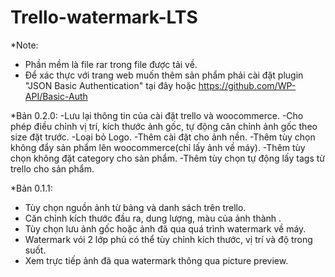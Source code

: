 # Trello-watermark-LTS
*Note: 
- Phần mềm là file rar trong file được tải về.
- Để xác thực với trang web muốn thêm sản phẩm phải cài đặt plugin "JSON Basic Authentication" tại đây hoặc https://github.com/WP-API/Basic-Auth

*Bản 0.2.0:
-Lưu lại thông tin của cài đặt trello và woocommerce.
-Cho phép điều chỉnh vị trí, kích thước ảnh gốc, tự động căn chỉnh ảnh gốc theo size đặt trước.
-Loại bỏ Logo.
-Thêm cài đặt cho ảnh nền.
-Thêm tùy chọn không đẩy sản phẩm lên woocommerce(chỉ lấy ảnh về máy).
-Thêm tùy chọn không đặt category cho sản phẩm.
-Thêm tùy chọn tự động lấy tags từ trello cho sản phẩm.

*Bản 0.1.1:
- Tùy chọn nguồn ảnh từ bảng và danh sách trên trello.
- Căn chỉnh kích thước đầu ra, dung lượng, màu  của ảnh thành .
- Tùy chọn lưu ảnh gốc hoặc ảnh đã qua quá trình watermark về máy.
- Watermark vói 2 lớp phủ có thể tùy chỉnh kích thước, vị trí và độ trong suốt.
- Xem trực tiếp ảnh đã qua watermark thông qua picture preview.
